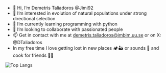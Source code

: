 - 👋 Hi, I’m Demetris Taliadoros @Jimi92
- 👀 I’m interested in evolution of natural populations under strong directional selection
- 🌱 I’m currently learning programming with python
- 💞️ I’m looking to collaborate with passionated people
- 📫 Get in contact with me at demetris.taliadoros@imbim.uu.se or on X: @DTaliadoros
- In my free time I love getting lost in new places 🏕🏜 or sounds 🎷 and cook for friends 🥞🍗

![Top Langs](https://github-readme-stats.vercel.app/api/top-langs/?username=Jimi92&layout=compact)

<!---
Jimi92/Jimi92 is a ✨ special ✨ repository because its `README.md` (this file) appears on your GitHub profile.
You can click the Preview link to take a look at your changes.
--->
